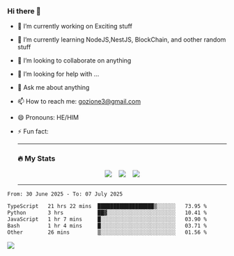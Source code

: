 ### Hi there 👋

<!--
**charlieScript/charlieScript** is a ✨ _special_ ✨ repository because its `README.md` (this file) appears on your GitHub profile.

Here are some ideas to get you started: -->

- 🔭 I’m currently working on Exciting stuff
- 🌱 I’m currently learning NodeJS,NestJS, BlockChain, and oother random stuff
- 👯 I’m looking to collaborate on anything
- 🤔 I’m looking for help with ...
- 💬 Ask me about anything
- 📫 How to reach me: gozione3@gmail.com
- 😄 Pronouns: HE/HIM
- ⚡ Fun fact:


  ---

  ### :fire: My Stats

  <div id="stats" align="center">
  <img src="http://github-readme-streak-stats.herokuapp.com?user=charlieScript&theme=dark&date_format=M%20j%5B%2C%20Y%5D" />&nbsp;&nbsp;&nbsp;
  <img src="https://github-readme-stats.vercel.app/api/top-langs/?username=charlieScript&layout=compact&theme=vision-friendly-dark"/>&nbsp;&nbsp;&nbsp;
  <img src="https://github-readme-stats.vercel.app/api?username=charlieScript&show_icons=true&theme=radical"/>
  </div>

  ---



<!--START_SECTION:waka-->

```txt
From: 30 June 2025 - To: 07 July 2025

TypeScript   21 hrs 22 mins  ██████████████████▒░░░░░░   73.95 %
Python       3 hrs           ██▓░░░░░░░░░░░░░░░░░░░░░░   10.41 %
JavaScript   1 hr 7 mins     █░░░░░░░░░░░░░░░░░░░░░░░░   03.90 %
Bash         1 hr 4 mins     █░░░░░░░░░░░░░░░░░░░░░░░░   03.71 %
Other        26 mins         ▒░░░░░░░░░░░░░░░░░░░░░░░░   01.56 %
```

<!--END_SECTION:waka-->
![](https://komarev.com/ghpvc/?username=charlieScript)
